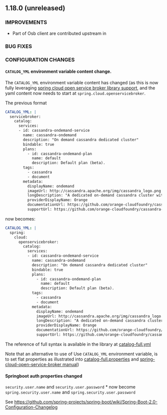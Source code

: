 
## 1.18.0 (unreleased)

### IMPROVEMENTS

- Part of Osb client are contributed upstream in  

### BUG FIXES
 
### CONFIGURATION CHANGES

#### `CATALOG_YML` environment variable content change.

The `CATALOG_YML` environment variable content has changed (as this is now fully leveraging [spring cloud open service broker library support](https://github.com/spring-cloud/spring-cloud-open-service-broker), and the yaml content
now needs to start at `spring.cloud.openservicebroker`. 

The previous format 

```yaml
CATALOG_YML: |
  servicebroker:
    catalog:
      services:
      - id: cassandra-ondemand-service
        name: cassandra-ondemand
        description: "On demand cassandra dedicated cluster"
        bindable: true
        plans:
          - id: cassandra-ondemand-plan
            name: default
            description: Default plan (beta).
        tags:
          - cassandra
          - document
        metadata:
          displayName: ondemand
          imageUrl: http://cassandra.apache.org/img/cassandra_logo.png
          longDescription: "A dedicated on-demand cassandra cluster with a single keyspace. This is beta: Not yet monitored and backed up. Default sizing can't yet be changed at creation or update."
          providerDisplayName: Orange
          documentationUrl: https://github.com/orange-cloudfoundry/cassandra-cf-service-boshrelease
          supportUrl: https://github.com/orange-cloudfoundry/cassandra-cf-service-boshrelease
```

now becomes:

```yaml
CATALOG_YML: |
  spring:
    cloud:
      openservicebroker:
        catalog:
          services:
          - id: cassandra-ondemand-service
            name: cassandra-ondemand
            description: "On demand cassandra dedicated cluster"
            bindable: true
            plans:
              - id: cassandra-ondemand-plan
                name: default
                description: Default plan (beta).
            tags:
              - cassandra
              - document
            metadata:
              displayName: ondemand
              imageUrl: http://cassandra.apache.org/img/cassandra_logo.png
              longDescription: "A dedicated on-demand cassandra cluster with a single keyspace. This is beta: Not yet monitored and backed up. Default sizing can't yet be changed at creation or update."
              providerDisplayName: Orange
              documentationUrl: https://github.com/orange-cloudfoundry/cassandra-cf-service-boshrelease
              supportUrl: https://github.com/orange-cloudfoundry/cassandra-cf-service-boshrelease
```

The reference of full syntax is available in the library at [catalog-full.yml](https://github.com/spring-cloud/spring-cloud-open-service-broker/blob/2.x/spring-cloud-open-service-broker-autoconfigure/src/test/resources/catalog-full.yml) 

Note that an alternative to use of Use `CATALOG_YML` environment variable, is to set flat properties as illustrated into [catalog-full.properties](https://github.com/spring-cloud/spring-cloud-open-service-broker/blob/2.x/spring-cloud-open-service-broker-autoconfigure/src/test/resources/catalog-full.properties) and [spring-cloud-open-service-broker manual](https://docs.spring.io/spring-cloud-open-service-broker/docs/current/reference/html5/#_providing_a_catalog_using_properties)) 



#### Springboot auth properties changed

`security.user.name` and `security.user.password` * now become `spring.security.user.name` and `spring.security.user.password`

See https://github.com/spring-projects/spring-boot/wiki/Spring-Boot-2.0-Configuration-Changelog
 
